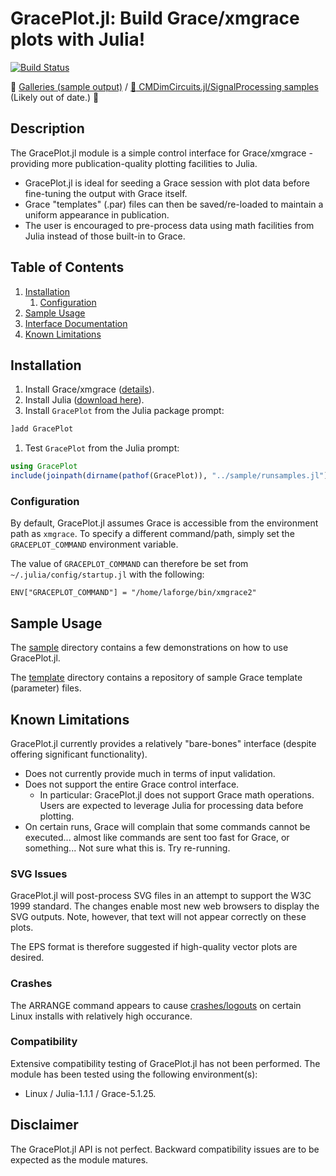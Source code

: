 [Gallery]: <https://github.com/ma-laforge/FileRepo/tree/master/GracePlot/sampleplots/README.md>
[GallerySProc]: <https://github.com/ma-laforge/FileRepo/tree/master/SignalProcessing/sampleplots/grace_old/README.md>
[JuliaDL]: <https://julialang.org/downloads/>

# GracePlot.jl: Build Grace/xmgrace plots with Julia!

[![Build Status](https://travis-ci.org/ma-laforge/GracePlot.jl.svg?branch=master)](https://travis-ci.org/ma-laforge/GracePlot.jl)

:art: [Galleries (sample output)][Gallery] / [:satellite: CMDimCircuits.jl/SignalProcessing samples][GallerySProc] (Likely out of date.) :art:

## Description

The GracePlot.jl module is a simple control interface for Grace/xmgrace - providing more publication-quality plotting facilities to Julia.

 - GracePlot.jl is ideal for seeding a Grace session with plot data before fine-tuning the output with Grace itself.
 - Grace "templates" (.par) files can then be saved/re-loaded to maintain a uniform appearance in publication.
 - The user is encouraged to pre-process data using math facilities from Julia instead of those built-in to Grace.

## Table of Contents

 1. [Installation](#Installation)
    1. [Configuration](#Configuration)
 1. [Sample Usage](#SampleUsage)
 1. [Interface Documentation](doc/interfacedoc.md)
 1. [Known Limitations](#KnownLimitations)

<a name="Installation"></a>
## Installation

 1. Install Grace/xmgrace ([details](doc/grace_install.md)).
 1. Install Julia ([download here][JuliaDL]).
 1. Install `GracePlot` from the Julia package prompt:
```julia
]add GracePlot
```
 1. Test `GracePlot` from the Julia prompt:
```julia
using GracePlot
include(joinpath(dirname(pathof(GracePlot)), "../sample/runsamples.jl"))
```
<a name="Configuration"></a>
### Configuration

By default, GracePlot.jl assumes Grace is accessible from the environment path as `xmgrace`.  To specify a different command/path, simply set the `GRACEPLOT_COMMAND` environment variable.

The value of `GRACEPLOT_COMMAND` can therefore be set from `~/.julia/config/startup.jl` with the following:

	ENV["GRACEPLOT_COMMAND"] = "/home/laforge/bin/xmgrace2"

<a name="SampleUsage"></a>
## Sample Usage

The [sample](sample/) directory contains a few demonstrations on how to use GracePlot.jl.

The [template](sample/template/) directory contains a repository of sample Grace template (parameter) files.

<a name="KnownLimitations"></a>
## Known Limitations

GracePlot.jl currently provides a relatively "bare-bones" interface (despite offering significant functionality).

 - Does not currently provide much in terms of input validation.
 - Does not support the entire Grace control interface.
   - In particular: GracePlot.jl does not support Grace math operations.  Users are expected to leverage Julia for processing data before plotting.
 - On certain runs, Grace will complain that some commands cannot be executed... almost like commands are sent too fast for Grace, or something...  Not sure what this is.  Try re-running.

### SVG Issues

GracePlot.jl will post-process SVG files in an attempt to support the W3C 1999 standard.  The changes enable most new web browsers to display the SVG outputs.  Note, however, that text will not appear correctly on these plots.

The EPS format is therefore suggested if high-quality vector plots are desired.

### Crashes

The ARRANGE command appears to cause [crashes/logouts](doc/crashissues.md) on certain Linux installs with relatively high occurance.

### Compatibility

Extensive compatibility testing of GracePlot.jl has not been performed.  The module has been tested using the following environment(s):

 - Linux / Julia-1.1.1 / Grace-5.1.25.

## Disclaimer

The GracePlot.jl API is not perfect.  Backward compatibility issues are to be expected as the module matures.
